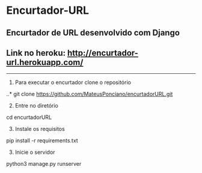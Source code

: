 # Encurtador-URL
Encurtador de URL desenvolvido com Django
------
## Link no heroku: http://encurtador-url.herokuapp.com/
-----

1. Para executar o encurtador clone o repositório

  ..* git clone https://github.com/MateusPonciano/encurtadorURL.git

2. Entre no diretório

  cd encurtadorURL

3. Instale os requisitos

  pip install -r requirements.txt

3. Inicie o servidor

  python3 manage.py runserver
